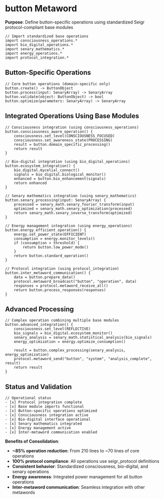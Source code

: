 # button Metaword

**Purpose**: Define button-specific operations using standardized Seigr protocol-compliant base modules

```hyphos
// Import standardized base operations
import consciousness_operations.*
import bio_digital_operations.*
import senary_mathematics.*
import energy_operations.*
import protocol_integration.*

```

## Button-Specific Operations

```hyphos
// Core button operations (domain-specific only)
button.create() -> ButtonObject
button.process(input: SenaryArray) -> SenaryArray
button.validate(object: ButtonObject) -> bool
button.optimize(parameters: SenaryArray) -> SenaryArray
```

## Integrated Operations Using Base Modules

```hyphos
// Consciousness integration (using consciousness_operations)
button.consciousness_aware_operation() {
    consciousness.set_level(CONSCIOUSNESS_FOCUSED)
    consciousness.set_awareness_state(PROCESSING)
    result = button.domain_specific_processing()
    return result
}

// Bio-digital integration (using bio_digital_operations)
button.ecosystem_integration() {
    bio_digital.mycelial_connect()
    signals = bio_digital.biological_monitor()
    enhanced = button.bio_enhancement(signals)
    return enhanced
}

// Senary mathematics integration (using senary_mathematics)
button.senary_processing(input: SenaryArray) {
    processed = senary_math.senary_fourier_transform(input)
    optimized = senary_math.senary_optimization(processed)
    return senary_math.senary_inverse_transform(optimized)
}

// Energy management integration (using energy_operations)
button.energy_efficient_operation() {
    energy.set_power_state(EFFICIENT)
    consumption = energy.monitor_levels()
    if (consumption > threshold) {
        return button.low_power_mode()
    }
    return button.standard_operation()
}

// Protocol integration (using protocol_integration)
button.inter_metaword_communication() {
    data = button.prepare_data()
    protocol.metaword_broadcast("button", "operation", data)
    responses = protocol.metaword_receive_all()
    return button.process_responses(responses)
}
```

## Advanced Processing

```hyphos
// Complex operation combining multiple base modules
button.advanced_integration() {
    consciousness.set_level(REFLECTIVE)
    bio_signals = bio_digital.ecosystem_monitor()
    senary_analysis = senary_math.statistical_analysis(bio_signals)
    energy_optimization = energy.optimize_consumption()
    
    result = button.complex_processing(senary_analysis, energy_optimization)
    protocol.metaword_send("button", "system", "analysis_complete", result)
    return result
}
```

## Status and Validation

```hyphos
// Operational status
- [x] Protocol integration complete
- [x] Base module imports functional  
- [x] Button-specific operations optimized
- [x] Consciousness integration active
- [x] Bio-digital interface operational
- [x] Senary mathematics integrated
- [x] Energy management active
- [x] Inter-metaword communication enabled
```

**Benefits of Consolidation**:
- **~85% operation reduction**: From 210 lines to ~70 lines of core operations
- **100% protocol compliance**: All operations use seigr_protocol definitions
- **Consistent behavior**: Standardized consciousness, bio-digital, and senary operations
- **Energy awareness**: Integrated power management for all button operations
- **Inter-metaword communication**: Seamless integration with other metawords
